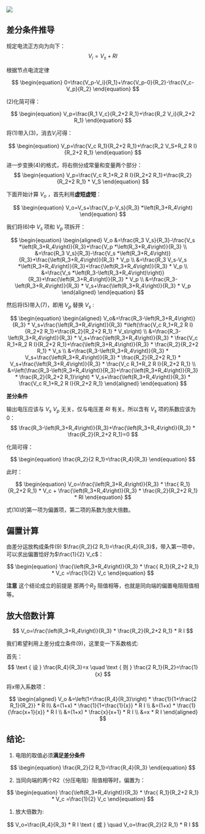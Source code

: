<image src="./img/原理图.png">

## 差分条件推导

规定电流正方向为向下：
$$
\begin{equation}
    V_i=V_s+R I
\end{equation}
$$

根据节点电流定律

$$
\begin{equation}
    0=\frac{V_p-V_i}{R_1}+\frac{V_p-0}{R_2}-\frac{V_c-V_p}{R_2}   
\end{equation}
$$

(2)化简可得：

$$
\begin{equation}
    V_p=\frac{R_1 V_c}{R_2+2 R_1}+\frac{R_2 V_i}{R_2+2 R_1}
\end{equation}
$$

将(1)带入(3)，消去$V_i$可得：

$$
\begin{equation}
    V_p=\frac{V_c R_1}{R_2+2 R_1}+\frac{R_2 V_S+R_2 R I}{R_2+2 R_1}
\end{equation}
$$

进一步变换(4)的格式，将右侧分成常量和变量两个部分：
$$
\begin{equation}
    V_p=\frac{V_c R_1+R_2 R I}{R_2+2 R_1}+\frac{R_2}{R_2+2 R_1} * V_S
\end{equation}
$$

下面开始计算 $V_o$ ，首先利用**虚短虚短**：



$$
\begin{equation}
    V_o=V_s+\frac{V_p-V_s}{R_3} *\left(R_3+R_4\right)
\end{equation}
$$

我们将(6)中 $V_s$ 项和 $V_p$ 项拆开：

$$
\begin{equation}
\begin{aligned}
V_o &=\frac{R_3 V_s}{R_3}-\frac{V_s *\left(R_3+R_4\right)}{R_3}+\frac{V_p *\left(R_3+R_4\right)}{R_3} \\
&=\frac{R_3 V_s}{R_3}-\frac{V_s *\left(R_3+R_4\right)}{R_3}+\frac{\left(R_3+R_4\right)}{R_3} * V_p \\
&=\frac{R_3 V_s-V_s *\left(R_3+R_4\right)}{R_3}+\frac{\left(R_3+R_4\right)}{R_3} * V_p \\
&=\frac{V_s *\left(R_3-\left(R_3+R_4\right)\right)}{R_3}+\frac{\left(R_3+R_4\right)}{R_3} * V_p \\
&=\frac{R_3-\left(R_3+R_4\right)}{R_3} * V_s+\frac{\left(R_3+R_4\right)}{R_3} * V_p
\end{aligned}
\end{equation}
$$

然后将(5)带入(7)，即用 $V_p$ 替换 $V_s$ :

$$
\begin{equation}
\begin{aligned}
V_o&=\frac{R_3-\left(R_3+R_4\right)}{R_3} * V_s+\frac{\left(R_3+R_4\right)}{R_3} *\left(\frac{V_c R_1+R_2 R I}{R_2+2 R_1}+\frac{R_2}{R_2+2 R_1} * V_s\right) \\
&=\frac{R_3-\left(R_3+R_4\right)}{R_3} * V_s+\frac{\left(R_3+R_4\right)}{R_3} * \frac{V_c R_1+R_2 R I}{R_2+2 R_1}+\frac{\left(R_3+R_4\right)}{R_3} * \frac{R_2}{R_2+2 R_1} * V_s \\
&=\frac{R_3-\left(R_3+R_4\right)}{R_3} * V_s+\frac{\left(R_3+R_4\right)}{R_3} * \frac{R_2}{R_2+2 R_1} * V_s+\frac{\left(R_3+R_4\right)}{R_3} * \frac{V_c R_1+R_2 R I}{R_2+2 R_1} \\
&=\left(\frac{R_3-\left(R_3+R_4\right)}{R_3}+\frac{\left(R_3+R_4\right)}{R_3} * \frac{R_2}{R_2+2 R_1}\right) * V_s+\frac{\left(R_3+R_4\right)}{R_3} * \frac{V_c R_1+R_2 R I}{R_2+2 R_1}
\end{aligned}
\end{equation}
$$

**差分条件**

输出电压应该与 $V_s$ $V_p$ 无关，仅与电压差 $RI$ 有关。所以含有 $V_s$ 项的系数应该为0：
$$
\frac{R_3-\left(R_3+R_4\right)}{R_3}+\frac{\left(R_3+R_4\right)}{R_3} * \frac{R_2}{R_2+2 R_1}=0
$$

化简可得：

$$
\begin{equation}
    \frac{R_2}{2 R_1}=\frac{R_4}{R_3}
\end{equation}
$$

此时：

$$
\begin{equation}
    V_o=\frac{\left(R_3+R_4\right)}{R_3} * \frac{ R_1}{R_2+2 R_1} * V_c + \frac{\left(R_3+R_4\right)}{R_3} * \frac{R_2}{R_2+2 R_1} * RI
\end{equation}
$$

式(10)的第一项为偏置项，第二项的系数为放大倍数。

## 偏置计算

由差分运放构成条件(9) $\frac{R_2}{2 R_1}=\frac{R_4}{R_3}$，带入第一项中，可以求出偏置恰好为$\frac{1}{2} V_c$：

$$
\begin{equation}
    \frac{\left(R_3+R_4\right)}{R_3} * \frac{ R_1}{R_2+2 R_1} * V_c =\frac{1}{2} V_c
\end{equation}
$$

**注意** 这个结论成立的前提是 那两个$R_2$ 阻值相等，也就是同向端的偏置电阻阻值相等。

## 放大倍数计算


$$
V_o=\frac{\left(R_3+R_4\right)}{R_3} * \frac{R_2}{R_2+2 R_1} * R I
$$

我们希望利用上差分成立条件(9)，这里变一下系数格式:

首先：
$$
\text { 设 } \frac{R_4}{R_3}=x \quad \text { 则 } \frac{2 R_1}{R_2}=\frac{1}{x}
$$

将$x$带入系数项：

$$
\begin{aligned}
V_o &=\left(1+\frac{R_4}{R_3}\right) * \frac{1}{1+\frac{2 R_1}{R_2}} * R I\\
&=(1+x) * \frac{1}{1+\frac{1}{x}} * R I \\
&=(1+x) * \frac{1}{\frac{x+1}{x}} * R I \\
&=(1+x) * \frac{x}{x+1} * R I \\
&=x * R I
\end{aligned}
$$

## 结论:

1. 电阻的取值必须**满足差分条件**


$$
\begin{equation}
    \frac{R_2}{2 R_1}=\frac{R_4}{R_3}
\end{equation}
$$

2. 当同向端的两个R2（分压电阻）阻值相等时，偏置为：

$$
\begin{equation}
    \frac{\left(R_3+R_4\right)}{R_3} * \frac{ R_1}{R_2+2 R_1} * V_c =\frac{1}{2} V_c
\end{equation}
$$


1. 放大倍数为:

$$
V_o=\frac{R_4}{R_3} * R I \text { 或 } \quad V_o=\frac{R_2}{2 R_1} * R I
$$



